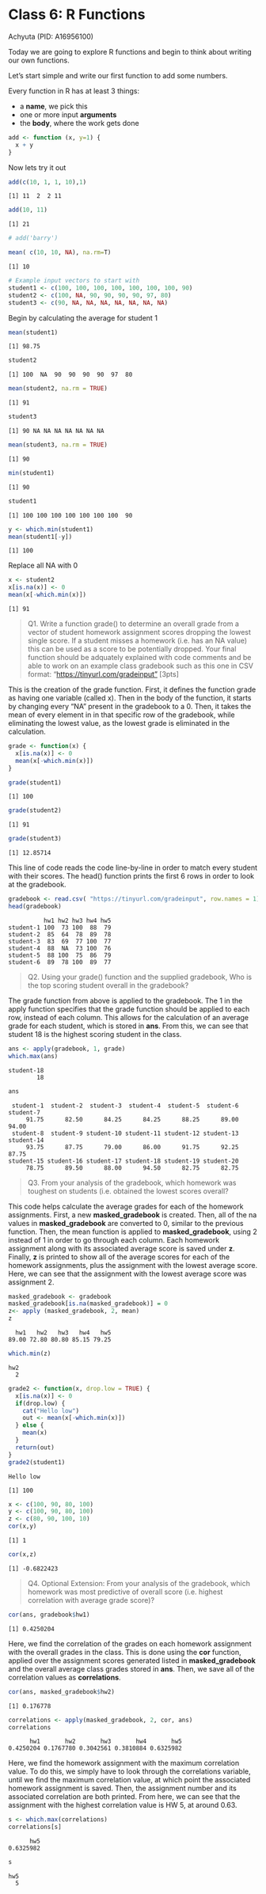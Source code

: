 # Class 6: R Functions
Achyuta (PID: A16956100)

Today we are going to explore R functions and begin to think about
writing our own functions.

Let’s start simple and write our first function to add some numbers.

Every function in R has at least 3 things:

- a **name**, we pick this
- one or more input **arguments**
- the **body**, where the work gets done

``` r
add <- function (x, y=1) {
  x + y
}
```

Now lets try it out

``` r
add(c(10, 1, 1, 10),1)
```

    [1] 11  2  2 11

``` r
add(10, 11)
```

    [1] 21

``` r
# add('barry')
```

``` r
mean( c(10, 10, NA), na.rm=T)
```

    [1] 10

``` r
# Example input vectors to start with
student1 <- c(100, 100, 100, 100, 100, 100, 100, 90)
student2 <- c(100, NA, 90, 90, 90, 90, 97, 80)
student3 <- c(90, NA, NA, NA, NA, NA, NA, NA)
```

Begin by calculating the average for student 1

``` r
mean(student1)
```

    [1] 98.75

``` r
student2
```

    [1] 100  NA  90  90  90  90  97  80

``` r
mean(student2, na.rm = TRUE)
```

    [1] 91

``` r
student3
```

    [1] 90 NA NA NA NA NA NA NA

``` r
mean(student3, na.rm = TRUE)
```

    [1] 90

``` r
min(student1)
```

    [1] 90

``` r
student1
```

    [1] 100 100 100 100 100 100 100  90

``` r
y <- which.min(student1)
mean(student1[-y])
```

    [1] 100

Replace all NA with 0

``` r
x <- student2
x[is.na(x)] <- 0
mean(x[-which.min(x)])
```

    [1] 91

> Q1. Write a function grade() to determine an overall grade from a
> vector of student homework assignment scores dropping the lowest
> single score. If a student misses a homework (i.e. has an NA value)
> this can be used as a score to be potentially dropped. Your final
> function should be adquately explained with code comments and be able
> to work on an example class gradebook such as this one in CSV format:
> “https://tinyurl.com/gradeinput” \[3pts\]

This is the creation of the grade function. First, it defines the
function grade as having one variable (called x). Then in the body of
the function, it starts by changing every “NA” present in the gradebook
to a 0. Then, it takes the mean of every element in in that specific row
of the gradebook, while eliminating the lowest value, as the lowest
grade is eliminated in the calculation.

``` r
grade <- function(x) {
  x[is.na(x)] <- 0
  mean(x[-which.min(x)])
}

grade(student1)
```

    [1] 100

``` r
grade(student2)
```

    [1] 91

``` r
grade(student3)
```

    [1] 12.85714

This line of code reads the code line-by-line in order to match every
student with their scores. The head() function prints the first 6 rows
in order to look at the gradebook.

``` r
gradebook <- read.csv( "https://tinyurl.com/gradeinput", row.names = 1)
head(gradebook)
```

              hw1 hw2 hw3 hw4 hw5
    student-1 100  73 100  88  79
    student-2  85  64  78  89  78
    student-3  83  69  77 100  77
    student-4  88  NA  73 100  76
    student-5  88 100  75  86  79
    student-6  89  78 100  89  77

> Q2. Using your grade() function and the supplied gradebook, Who is the
> top scoring student overall in the gradebook?

The grade function from above is applied to the gradebook. The 1 in the
apply function specifies that the grade function should be applied to
each row, instead of each column. This allows for the calculation of an
average grade for each student, which is stored in **ans**. From this,
we can see that student 18 is the highest scoring student in the class.

``` r
ans <- apply(gradebook, 1, grade)
which.max(ans)
```

    student-18 
            18 

``` r
ans
```

     student-1  student-2  student-3  student-4  student-5  student-6  student-7 
         91.75      82.50      84.25      84.25      88.25      89.00      94.00 
     student-8  student-9 student-10 student-11 student-12 student-13 student-14 
         93.75      87.75      79.00      86.00      91.75      92.25      87.75 
    student-15 student-16 student-17 student-18 student-19 student-20 
         78.75      89.50      88.00      94.50      82.75      82.75 

> Q3. From your analysis of the gradebook, which homework was toughest
> on students (i.e. obtained the lowest scores overall?

This code helps calculate the average grades for each of the homework
assignments. First, a new **masked_gradebook** is created. Then, all of
the na values in **masked_gradebook** are converted to 0, similar to the
previous function. Then, the mean function is applied to
**masked_gradebook**, using 2 instead of 1 in order to go through each
column. Each homework assignment along with its associated average score
is saved under **z**. Finally, **z** is printed to show all of the
average scores for each of the homework assignments, plus the assignment
with the lowest average score. Here, we can see that the assignment with
the lowest average score was assignment 2.

``` r
masked_gradebook <- gradebook 
masked_gradebook[is.na(masked_gradebook)] = 0
z<- apply (masked_gradebook, 2, mean)
z
```

      hw1   hw2   hw3   hw4   hw5 
    89.00 72.80 80.80 85.15 79.25 

``` r
which.min(z)
```

    hw2 
      2 

``` r
grade2 <- function(x, drop.low = TRUE) {
  x[is.na(x)] <- 0
  if(drop.low) {
    cat("Hello low")
    out <- mean(x[-which.min(x)])
  } else {
    mean(x)
  }
  return(out)
}
grade2(student1)
```

    Hello low

    [1] 100

``` r
x <- c(100, 90, 80, 100)
y <- c(100, 90, 80, 100)
z <- c(80, 90, 100, 10)
cor(x,y)
```

    [1] 1

``` r
cor(x,z)
```

    [1] -0.6822423

> Q4. Optional Extension: From your analysis of the gradebook, which
> homework was most predictive of overall score (i.e. highest
> correlation with average grade score)?

``` r
cor(ans, gradebook$hw1)
```

    [1] 0.4250204

Here, we find the correlation of the grades on each homework assignment
with the overall grades in the class. This is done using the **cor**
function, applied over the assignment scores generated listed in
**masked_gradebook** and the overall average class grades stored in
**ans**. Then, we save all of the correlation values as
**correlations**.

``` r
cor(ans, masked_gradebook$hw2)
```

    [1] 0.176778

``` r
correlations <- apply(masked_gradebook, 2, cor, ans)
correlations
```

          hw1       hw2       hw3       hw4       hw5 
    0.4250204 0.1767780 0.3042561 0.3810884 0.6325982 

Here, we find the homework assignment with the maximum correlation
value. To do this, we simply have to look through the correlations
variable, until we find the maximum correlation value, at which point
the associated homework assignment is saved. Then, the assignment number
and its associated correlation are both printed. From here, we can see
that the assignment with the highest correlation value is HW 5, at
around 0.63.

``` r
s <- which.max(correlations)
correlations[s]
```

          hw5 
    0.6325982 

``` r
s
```

    hw5 
      5 
